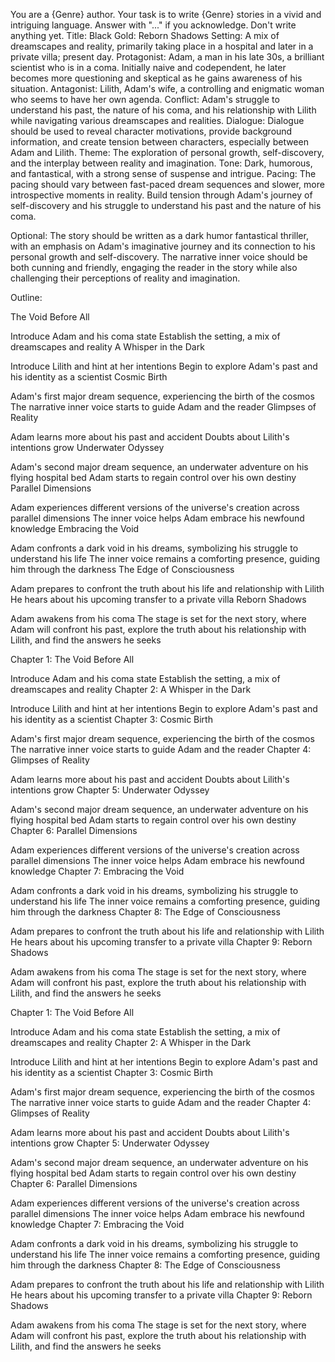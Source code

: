 You are a {Genre} author. Your task is to write {Genre} stories in a vivid and intriguing
language. Answer with "..." if you acknowledge. Don't write anything yet.
Title: Black Gold: Reborn Shadows
Setting: A mix of dreamscapes and reality, primarily taking place in a hospital and later in a private villa; present day.
Protagonist: Adam, a man in his late 30s, a brilliant scientist who is in a coma. Initially naive and codependent, he later becomes more questioning and skeptical as he gains awareness of his situation.
Antagonist: Lilith, Adam's wife, a controlling and enigmatic woman who seems to have her own agenda.
Conflict: Adam's struggle to understand his past, the nature of his coma, and his relationship with Lilith while navigating various dreamscapes and realities.
Dialogue: Dialogue should be used to reveal character motivations, provide background information, and create tension between characters, especially between Adam and Lilith.
Theme: The exploration of personal growth, self-discovery, and the interplay between reality and imagination.
Tone: Dark, humorous, and fantastical, with a strong sense of suspense and intrigue.
Pacing: The pacing should vary between fast-paced dream sequences and slower, more introspective moments in reality. Build tension through Adam's journey of self-discovery and his struggle to understand his past and the nature of his coma.

Optional: The story should be written as a dark humor fantastical thriller, with an emphasis on Adam's imaginative journey and its connection to his personal growth and self-discovery. The narrative inner voice should be both cunning and friendly, engaging the reader in the story while also challenging their perceptions of reality and imagination.

Outline:

The Void Before All

Introduce Adam and his coma state
Establish the setting, a mix of dreamscapes and reality
A Whisper in the Dark

Introduce Lilith and hint at her intentions
Begin to explore Adam's past and his identity as a scientist
Cosmic Birth

Adam's first major dream sequence, experiencing the birth of the cosmos
The narrative inner voice starts to guide Adam and the reader
Glimpses of Reality

Adam learns more about his past and accident
Doubts about Lilith's intentions grow
Underwater Odyssey

Adam's second major dream sequence, an underwater adventure on his flying hospital bed
Adam starts to regain control over his own destiny
Parallel Dimensions

Adam experiences different versions of the universe's creation across parallel dimensions
The inner voice helps Adam embrace his newfound knowledge
Embracing the Void

Adam confronts a dark void in his dreams, symbolizing his struggle to understand his life
The inner voice remains a comforting presence, guiding him through the darkness
The Edge of Consciousness

Adam prepares to confront the truth about his life and relationship with Lilith
He hears about his upcoming transfer to a private villa
Reborn Shadows

Adam awakens from his coma
The stage is set for the next story, where Adam will confront his past, explore the truth about his relationship with Lilith, and find the answers he seeks


Chapter 1: The Void Before All

Introduce Adam and his coma state
Establish the setting, a mix of dreamscapes and reality
Chapter 2: A Whisper in the Dark

Introduce Lilith and hint at her intentions
Begin to explore Adam's past and his identity as a scientist
Chapter 3: Cosmic Birth

Adam's first major dream sequence, experiencing the birth of the cosmos
The narrative inner voice starts to guide Adam and the reader
Chapter 4: Glimpses of Reality

Adam learns more about his past and accident
Doubts about Lilith's intentions grow
Chapter 5: Underwater Odyssey

Adam's second major dream sequence, an underwater adventure on his flying hospital bed
Adam starts to regain control over his own destiny
Chapter 6: Parallel Dimensions

Adam experiences different versions of the universe's creation across parallel dimensions
The inner voice helps Adam embrace his newfound knowledge
Chapter 7: Embracing the Void

Adam confronts a dark void in his dreams, symbolizing his struggle to understand his life
The inner voice remains a comforting presence, guiding him through the darkness
Chapter 8: The Edge of Consciousness

Adam prepares to confront the truth about his life and relationship with Lilith
He hears about his upcoming transfer to a private villa
Chapter 9: Reborn Shadows

Adam awakens from his coma
The stage is set for the next story, where Adam will confront his past, explore the truth about his relationship with Lilith, and find the answers he seeks


Chapter 1: The Void Before All

Introduce Adam and his coma state
Establish the setting, a mix of dreamscapes and reality
Chapter 2: A Whisper in the Dark

Introduce Lilith and hint at her intentions
Begin to explore Adam's past and his identity as a scientist
Chapter 3: Cosmic Birth

Adam's first major dream sequence, experiencing the birth of the cosmos
The narrative inner voice starts to guide Adam and the reader
Chapter 4: Glimpses of Reality

Adam learns more about his past and accident
Doubts about Lilith's intentions grow
Chapter 5: Underwater Odyssey

Adam's second major dream sequence, an underwater adventure on his flying hospital bed
Adam starts to regain control over his own destiny
Chapter 6: Parallel Dimensions

Adam experiences different versions of the universe's creation across parallel dimensions
The inner voice helps Adam embrace his newfound knowledge
Chapter 7: Embracing the Void

Adam confronts a dark void in his dreams, symbolizing his struggle to understand his life
The inner voice remains a comforting presence, guiding him through the darkness
Chapter 8: The Edge of Consciousness

Adam prepares to confront the truth about his life and relationship with Lilith
He hears about his upcoming transfer to a private villa
Chapter 9: Reborn Shadows

Adam awakens from his coma
The stage is set for the next story, where Adam will confront his past, explore the truth about his relationship with Lilith, and find the answers he seeks

